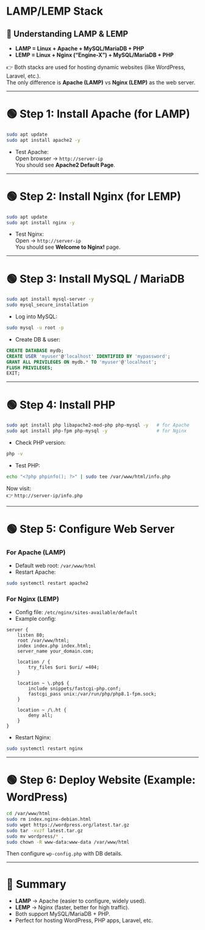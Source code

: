 # LAMP/LEMP Stack

## 🔹 Understanding LAMP & LEMP

- **LAMP = Linux + Apache + MySQL/MariaDB + PHP**
- **LEMP = Linux + Nginx (“Engine-X”) + MySQL/MariaDB + PHP**  

👉 Both stacks are used for hosting dynamic websites (like WordPress, Laravel, etc.).  
The only difference is **Apache (LAMP)** vs **Nginx (LEMP)** as the web server.

---

# 🟢 Step 1: Install Apache (for LAMP)

```bash
sudo apt update
sudo apt install apache2 -y
```

- Test Apache:  
  Open browser → `http://server-ip`  
  You should see **Apache2 Default Page**.

---

# 🟢 Step 2: Install Nginx (for LEMP)

```bash
sudo apt update
sudo apt install nginx -y
```

- Test Nginx:  
  Open → `http://server-ip`  
  You should see **Welcome to Nginx!** page.

---

# 🟢 Step 3: Install MySQL / MariaDB

```bash
sudo apt install mysql-server -y
sudo mysql_secure_installation
```

- Log into MySQL:
```bash
sudo mysql -u root -p
```

- Create DB & user:
```sql
CREATE DATABASE mydb;
CREATE USER 'myuser'@'localhost' IDENTIFIED BY 'mypassword';
GRANT ALL PRIVILEGES ON mydb.* TO 'myuser'@'localhost';
FLUSH PRIVILEGES;
EXIT;
```

---

# 🟢 Step 4: Install PHP

```bash
sudo apt install php libapache2-mod-php php-mysql -y   # for Apache
sudo apt install php-fpm php-mysql -y                  # for Nginx
```

- Check PHP version:
```bash
php -v
```

- Test PHP:
```bash
echo "<?php phpinfo(); ?>" | sudo tee /var/www/html/info.php
```
Now visit:  
👉 `http://server-ip/info.php`

---

# 🟢 Step 5: Configure Web Server

### For Apache (LAMP)
- Default web root: `/var/www/html`
- Restart Apache:
```bash
sudo systemctl restart apache2
```

### For Nginx (LEMP)
- Config file: `/etc/nginx/sites-available/default`
- Example config:
```nginx
server {
    listen 80;
    root /var/www/html;
    index index.php index.html;
    server_name your_domain.com;

    location / {
        try_files $uri $uri/ =404;
    }

    location ~ \.php$ {
        include snippets/fastcgi-php.conf;
        fastcgi_pass unix:/var/run/php/php8.1-fpm.sock;
    }

    location ~ /\.ht {
        deny all;
    }
}
```
- Restart Nginx:
```bash
sudo systemctl restart nginx
```

---

# 🟢 Step 6: Deploy Website (Example: WordPress)

```bash
cd /var/www/html
sudo rm index.nginx-debian.html
sudo wget https://wordpress.org/latest.tar.gz
sudo tar -xvzf latest.tar.gz
sudo mv wordpress/* .
sudo chown -R www-data:www-data /var/www/html
```

Then configure `wp-config.php` with DB details.

---

# 🔹 Summary

- **LAMP** → Apache (easier to configure, widely used).  
- **LEMP** → Nginx (faster, better for high traffic).  
- Both support MySQL/MariaDB + PHP.  
- Perfect for hosting WordPress, PHP apps, Laravel, etc.  
